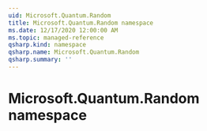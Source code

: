 ```yaml
---
uid: Microsoft.Quantum.Random
title: Microsoft.Quantum.Random namespace
ms.date: 12/17/2020 12:00:00 AM
ms.topic: managed-reference
qsharp.kind: namespace
qsharp.name: Microsoft.Quantum.Random
qsharp.summary: ''
---
```


# Microsoft.Quantum.Random namespace



